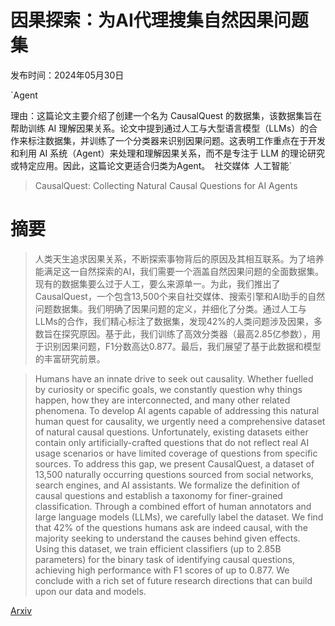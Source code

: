 # 因果探索：为AI代理搜集自然因果问题集

发布时间：2024年05月30日

`Agent

理由：这篇论文主要介绍了创建一个名为 CausalQuest 的数据集，该数据集旨在帮助训练 AI 理解因果关系。论文中提到通过人工与大型语言模型（LLMs）的合作来标注数据集，并训练了一个分类器来识别因果问题。这表明工作重点在于开发和利用 AI 系统（Agent）来处理和理解因果关系，而不是专注于 LLM 的理论研究或特定应用。因此，这篇论文更适合归类为Agent。` `社交媒体` `人工智能`

> CausalQuest: Collecting Natural Causal Questions for AI Agents

# 摘要

> 人类天生追求因果关系，不断探索事物背后的原因及其相互联系。为了培养能满足这一自然探索的AI，我们需要一个涵盖自然因果问题的全面数据集。现有的数据集要么过于人工，要么来源单一。为此，我们推出了CausalQuest，一个包含13,500个来自社交媒体、搜索引擎和AI助手的自然问题数据集。我们明确了因果问题的定义，并细化了分类。通过人工与LLMs的合作，我们精心标注了数据集，发现42%的人类问题涉及因果，多数旨在探究原因。基于此，我们训练了高效分类器（最高2.85亿参数），用于识别因果问题，F1分数高达0.877。最后，我们展望了基于此数据和模型的丰富研究前景。

> Humans have an innate drive to seek out causality. Whether fuelled by curiosity or specific goals, we constantly question why things happen, how they are interconnected, and many other related phenomena. To develop AI agents capable of addressing this natural human quest for causality, we urgently need a comprehensive dataset of natural causal questions. Unfortunately, existing datasets either contain only artificially-crafted questions that do not reflect real AI usage scenarios or have limited coverage of questions from specific sources. To address this gap, we present CausalQuest, a dataset of 13,500 naturally occurring questions sourced from social networks, search engines, and AI assistants. We formalize the definition of causal questions and establish a taxonomy for finer-grained classification. Through a combined effort of human annotators and large language models (LLMs), we carefully label the dataset. We find that 42% of the questions humans ask are indeed causal, with the majority seeking to understand the causes behind given effects. Using this dataset, we train efficient classifiers (up to 2.85B parameters) for the binary task of identifying causal questions, achieving high performance with F1 scores of up to 0.877. We conclude with a rich set of future research directions that can build upon our data and models.

[Arxiv](https://arxiv.org/abs/2405.20318)